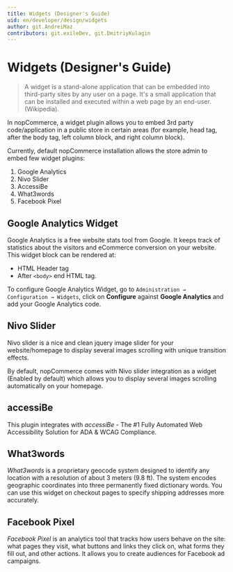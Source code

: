 ```yaml
---
title: Widgets (Designer's Guide)
uid: en/developer/design/widgets
author: git.AndreiMaz
contributors: git.exileDev, git.DmitriyKulagin
---
```


# Widgets (Designer's Guide)

> A widget is a stand-alone application that can be embedded into third-party sites by any user on a page. It's a small application that can be installed and executed within a web page by an end-user. (Wikipedia).

In nopCommerce, a widget plugin allows you to embed 3rd party code/application in a public store in certain areas (for example, head tag, after the body tag, left column block, and right column block).

Currently, default nopCommerce installation allows the store admin to embed few widget plugins:

1. Google Analytics
1. Nivo Slider
1. AccessiBe
1. What3words
1. Facebook Pixel

## Google Analytics Widget

Google Analytics is a free website stats tool from Google. It keeps track of statistics about the visitors and eCommerce conversion on your website. This widget block can be rendered at:

* HTML Header tag
* After `<body>` end HTML tag.

To configure Google Analytics Widget, go to `Administration → Configuration → Widgets`, click on **Configure** against **Google Analytics** and add your Google Analytics code.

## Nivo Slider

Nivo slider is a nice and clean jquery image slider for your website/homepage to display several images scrolling with unique transition effects.

By default, nopCommerce comes with Nivo slider integration as a widget (Enabled by default) which allows you to display several images scrolling automatically on your homepage.

## accessiBe

This plugin integrates with *accessiBe* - The #1 Fully Automated Web Accessibility Solution for ADA & WCAG Compliance.

## What3words

*What3words* is a proprietary geocode system designed to identify any location with a resolution of about 3 meters (9.8 ft). The system encodes geographic coordinates into three permanently fixed dictionary words. You can use this widget on checkout pages to specify shipping addresses more accurately.

## Facebook Pixel

*Facebook Pixel* is an analytics tool that tracks how users behave on the site: what pages they visit, what buttons and links they click on, what forms they fill out, and other actions. It allows you to create audiences for Facebook ad campaigns.
